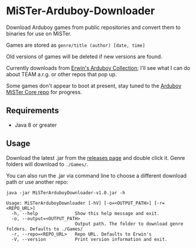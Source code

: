 # MiSTer-Arduboy-Downloader

Download Arduboy games from public repositories and convert them to binaries for use on MiSTer.

Games are stored as `genre/title (author) [date, time]`

Old versions of games will be deleted if new versions are found.

Currently downloads from [Erwin's Arduboy Collection](https://arduboy.ried.cl/); I'll see what I can do about TEAM a.r.g. or other repos that pop up.

Some games don't appear to boot at present, stay tuned to the [Arduboy MiSTer Core repo](https://github.com/uXeBoy/Arduboy_MiSTer) for progress.


## Requirements

- Java 8 or greater


## Usage

Download the latest .jar from the [releases page](https://github.com/treyturner/MiSTer-Arduboy-Downloader/releases) and double click it. Genre folders will download to `./Games/`.

You can also run the .jar via command line to choose a different download path or use another repo:
```
java -jar MiSTerArduboyDownloader-v1.0.jar -h

Usage: MiSTerArduboyDownloader [-hV] [-o=<OUTPUT_PATH>] [-r=<REPO_URL>]
  -h, --help              Show this help message and exit.
  -o, --output=<OUTPUT_PATH>
                          Output path. The folder to download genre folders. Defaults to ./Games/
  -r, --repo=<REPO_URL>   Repo URL. Defaults to Erwin's
  -V, --version           Print version information and exit.
```
